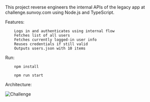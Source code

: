 This project reverse engineers the internal APIs of the legacy app at challenge.sunvoy.com using Node.js and TypeScript.

Features:

        Logs in and authenticates using internal flow
        Fetches list of all users
        Fetches currently logged-in user info
        Reuses credentials if still valid
        Outputs users.json with 10 items

Run:

        npm install
        
        npm run start


Architecture: 

![Challenge](https://github.com/user-attachments/assets/cf2d5e6b-4a19-493d-89f2-baf868ad5ced)

